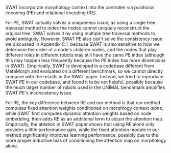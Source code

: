 SWAT incorporate morphology context into the controller via positional encoding (PE) and relational encoding (RE).   

For PE, SWAT actually solves a uniqueness issue, as using a single tree traversal method to index the nodes cannot uniquely reconstruct the original tree. 
SWAT solves it by using multiple tree traversal methods to avoid ambiguity. 
However, SWAT PE also can't solve the consistency issue we discussed in Appendix C.1, because SWAT is also sensitive to how we determine the order of a node's children nodes, and the nodes that play different roles in different robots may still have the same PE index (although this may happen less frequently because the PE index has more dimensions in SWAT). 
Empirically, SWAT is developed in a codebase different from MetaMorph and evaluated on a different benchmark, so we cannot directly compare with the results in the SWAT paper. 
Instead, we tried to reproduce SWAT PE in our codebase, and found it to be not helpful, possibly because the much larger number of robots used in the UNIMAL benchmark amplifies SWAT PE's inconsistency issue.

For RE, the key difference between RE and our method is that our method computes fixed attention weights conditioned on morphlogy context *alone*, while SWAT first computes dynamic attention weights based on node embedding, then adds RE as an additional term to adjust the attention map. 
Empirically, the ablation in SWAT paper shows that using RE alone only provides a little performance gain, while the fixed attention module in our method significantly improves learning performance, possibly due to the more proper inductive bias of conditioning the attention map on morphology alone. 
